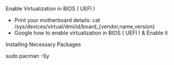 Enable Virtualization in BIOS ( UEFI )
  - Print your motherboard details:
    cat /sys/devices/virtual/dmi/id/board_{vendor,name,version}
  - Google how to enable virtualization in BIOS ( UEFI ) & Enable it

Installing Necessary Packages

  sudo pacman -Sy 
